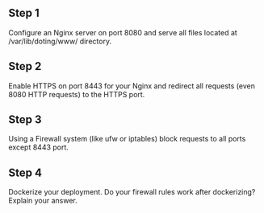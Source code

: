 ## Step 1
Configure an Nginx server on port 8080 and serve all files located at /var/lib/doting/www/ directory.

## Step 2
Enable HTTPS on port 8443 for your Nginx and redirect all requests (even 8080 HTTP requests) to the HTTPS port.

## Step 3
Using a Firewall system (like ufw or iptables) block requests to all ports except 8443 port.

## Step 4
Dockerize your deployment. Do your firewall rules work after dockerizing? Explain your answer.
